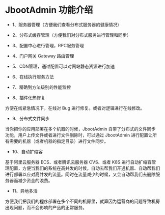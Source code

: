 # JbootAdmin 功能介绍


- 1、服务器管理（方便我们查看分布式服务器的健康情况）

- 2、分布式缓存管理（方便我们对分布式服务进行管理和同步）

- 3、配置中心进行管理，RPC服务管理

- 4、门户网关 Gateway 路由管理

- 5、CDN管理，通过配置可以对网站静态资源进行加速

- 6、在线执行服务方法

- 7、精确到方法级别的性能监控

- 8、插件化热修复

方便在线紧急情况下，在线对 Bug 进行修复。或者对逻辑进行在线修改。

- 9、分布式文件同步

当你把你的应用部署在多个机器的时候，JbootAdmin 自带了分布式的文件同步功能，用户上传文件或者进行文件删除时，可以通过 JbootAdmin 进行配置让所有需要的机器（或者机器的指定目录）进行文件同步。

- 10、自动扩缩容

基于阿里云服务器 ECS、或者腾讯云服务器 CVS、或者 K8S 进行自动扩缩容管理配置，方便当我们的系统在高并发的时候，自动去帮我们开通机器、自动帮我们进行部署以应对高并发的流量。同时在流量减少的时候，又会自动帮我们去删除服务器而减少资金的浪费。

- 11、异地多活

方便我们把我们的程序部署在多个不同的机房里，就算因为运营商的问题导致机房出现问题，而不会影响的产品的正常服务。